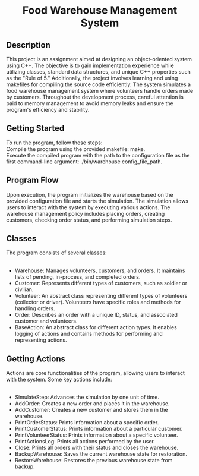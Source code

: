 <h1 align="center">Food Warehouse Management System</h1>
<h2 align="left">Description</h2>
This project is an assignment aimed at designing an object-oriented system using C++. The objective is to gain implementation experience while utilizing classes, standard data structures, and unique C++ properties such as the "Rule of 5." Additionally, the project involves learning and using makefiles for compiling the source code efficiently. The system simulates a food warehouse management system where volunteers handle orders made by customers. Throughout the development process, careful attention is paid to memory management to avoid memory leaks and ensure the program's efficiency and stability.

<h2 align="left">Getting Started</h2>
To run the program, follow these steps:
</br>
Compile the program using the provided makefile: make.
</br>
Execute the compiled program with the path to the configuration file as the first command-line argument: ./bin/warehouse config_file_path.

<h2 align="left">Program Flow</h2>
Upon execution, the program initializes the warehouse based on the provided configuration file and starts the simulation. The simulation allows users to interact with the system by executing various actions. The warehouse management policy includes placing orders, creating customers, checking order status, and performing simulation steps.

<h2 align="left">Classes</h2>
The program consists of several classes: <br /><br />

- Warehouse: Manages volunteers, customers, and orders. It maintains lists of pending, in-process, and completed orders.<br />
- Customer: Represents different types of customers, such as soldier or civilian.<br />
- Volunteer: An abstract class representing different types of volunteers (collector or driver). Volunteers have specific roles and methods for handling orders.<br />
- Order: Describes an order with a unique ID, status, and associated customer and volunteers.<br />
- BaseAction: An abstract class for different action types. It enables logging of actions and contains methods for performing and representing actions.<br />
<h2 align="left">Getting Actions</h2>
Actions are core functionalities of the program, allowing users to interact with the system. Some key actions include: <br /><br />

- SimulateStep: Advances the simulation by one unit of time.
- AddOrder: Creates a new order and places it in the warehouse.
- AddCustomer: Creates a new customer and stores them in the warehouse.
- PrintOrderStatus: Prints information about a specific order.
- PrintCustomerStatus: Prints information about a particular customer.
- PrintVolunteerStatus: Prints information about a specific volunteer.
- PrintActionsLog: Prints all actions performed by the user.
- Close: Prints all orders with their status and closes the warehouse.
- BackupWarehouse: Saves the current warehouse state for restoration.
- RestoreWarehouse: Restores the previous warehouse state from backup.
